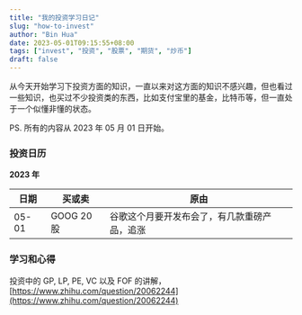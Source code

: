 ```yaml
---
title: "我的投资学习日记"
slug: "how-to-invest"
author: "Bin Hua"
date: 2023-05-01T09:15:55+08:00
tags: ["invest", "投资", "股票", "期货", "炒币"]
draft: false
---
```


从今天开始学习下投资方面的知识，一直以来对这方面的知识不感兴趣，但也看过一些知识，也买过不少投资类的东西，比如支付宝里的基金，比特币等，但一直处于一个似懂非懂的状态。

PS. 所有的内容从 2023 年 05 月 01 日开始。

### 投资日历

**2023 年**

|日期|买或卖|原由|
|---|---|---|
|05-01|GOOG 20 股|谷歌这个月要开发布会了，有几款重磅产品，追涨|

### 学习和心得

投资中的 GP, LP, PE, VC 以及 FOF 的讲解，[https://www.zhihu.com/question/20062244](https://www.zhihu.com/question/20062244)